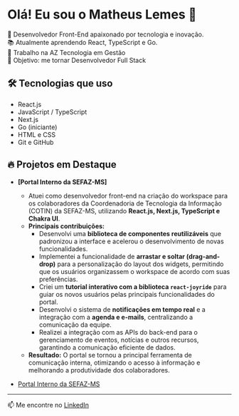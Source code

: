 # Olá! Eu sou o Matheus Lemes 👋

🚀 Desenvolvedor Front-End apaixonado por tecnologia e inovação.  
📚 Atualmente aprendendo React, TypeScript e Go.  
💼 Trabalho na AZ Tecnologia em Gestão  
🎯 Objetivo: me tornar Desenvolvedor Full Stack

## 🛠️ Tecnologias que uso
- React.js
- JavaScript / TypeScript
- Next.js
- Go (iniciante)
- HTML e CSS
- Git e GitHub

## 🔥 Projetos em Destaque

-   **[Portal Interno da SEFAZ-MS]**
    -   Atuei como desenvolvedor front-end na criação do workspace para os colaboradores da Coordenadoria de Tecnologia da Informação (COTIN) da SEFAZ-MS, utilizando **React.js, Next.js, TypeScript e Chakra UI**.
    -   **Principais contribuições:**
        -   Desenvolvi uma **biblioteca de componentes reutilizáveis** que padronizou a interface e acelerou o desenvolvimento de novas funcionalidades.
        -   Implementei a funcionalidade de **arrastar e soltar (drag-and-drop)** para a personalização do layout dos widgets, permitindo que os usuários organizassem o workspace de acordo com suas preferências.
        -   Criei um **tutorial interativo com a biblioteca `react-joyride`** para guiar os novos usuários pelas principais funcionalidades do portal.
        -   Desenvolvi o sistema de **notificações em tempo real** e a integração com a **agenda e e-mails**, centralizando a comunicação da equipe.
        -   Realizei a integração com as APIs do back-end para o gerenciamento de eventos, notícias e outros recursos, garantindo a comunicação eficiente de dados.
    -   **Resultado:** O portal se tornou a principal ferramenta de comunicação interna, otimizando o acesso à informação e melhorando a produtividade dos colaboradores.

-   [Portal Interno da SEFAZ-MS](https://portal-cotin.ms.gov.br/workspace/home)

---

📫 Me encontre no [LinkedIn](https://github.com/matheuslemess)
